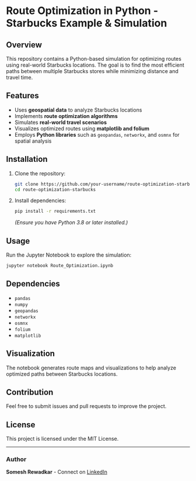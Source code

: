 # Route Optimization in Python - Starbucks Example & Simulation

## Overview

This repository contains a Python-based simulation for optimizing routes using real-world Starbucks locations. The goal is to find the most efficient paths between multiple Starbucks stores while minimizing distance and travel time.

## Features

- Uses **geospatial data** to analyze Starbucks locations
- Implements **route optimization algorithms**
- Simulates **real-world travel scenarios**
- Visualizes optimized routes using **matplotlib and folium**
- Employs **Python libraries** such as `geopandas`, `networkx`, and `osmnx` for spatial analysis

## Installation

1. Clone the repository:
   ```bash
   git clone https://github.com/your-username/route-optimization-starbucks.git
   cd route-optimization-starbucks
   ```
2. Install dependencies:
   ```bash
   pip install -r requirements.txt
   ```
   *(Ensure you have Python 3.8 or later installed.)*

## Usage

Run the Jupyter Notebook to explore the simulation:

```bash
jupyter notebook Route_Optimization.ipynb
```

## Dependencies

- `pandas`
- `numpy`
- `geopandas`
- `networkx`
- `osmnx`
- `folium`
- `matplotlib`

## Visualization

The notebook generates route maps and visualizations to help analyze optimized paths between Starbucks locations.

## Contribution

Feel free to submit issues and pull requests to improve the project.

## License

This project is licensed under the MIT License.

---

### Author

**Somesh Rewadkar** - Connect on [LinkedIn](https://www.linkedin.com/in/somesh-rewadkar-61262a154/)

